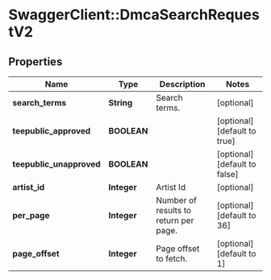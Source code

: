 # SwaggerClient::DmcaSearchRequestV2

## Properties
Name | Type | Description | Notes
------------ | ------------- | ------------- | -------------
**search_terms** | **String** | Search terms. | [optional] 
**teepublic_approved** | **BOOLEAN** |  | [optional] [default to true]
**teepublic_unapproved** | **BOOLEAN** |  | [optional] [default to false]
**artist_id** | **Integer** | Artist Id | [optional] 
**per_page** | **Integer** | Number of results to return per page. | [optional] [default to 36]
**page_offset** | **Integer** | Page offset to fetch. | [optional] [default to 1]



